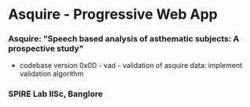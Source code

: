 # Asquire - Progressive Web App

### Asquire: "Speech based analysis of asthematic subjects: A prospective study"

-   codebase version 0x0D - vad - validation of asquire data: implement validation algorithm

### SPIRE Lab IISc, Banglore
